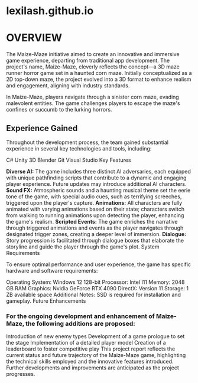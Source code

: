 # lexilash.github.io


# OVERVIEW
The Maize-Maze initiative aimed to create an innovative and immersive game experience, departing from traditional app development. The project's name, Maize-Maze, cleverly reflects the concept—a 3D maze runner horror game set in a haunted corn maze. Initially conceptualized as a 2D top-down maze, the project evolved into a 3D format to enhance realism and engagement, aligning with industry standards.

In Maize-Maze, players navigate through a sinister corn maze, evading malevolent entities. The game challenges players to escape the maze's confines or succumb to the lurking horrors.

## Experience Gained

Throughout the development process, the team gained substantial experience in several key technologies and tools, including:

C#
Unity 3D
Blender
Git
Visual Studio
Key Features

**Diverse AI:** The game includes three distinct AI adversaries, each equipped with unique pathfinding scripts that contribute to a dynamic and engaging player experience. Future updates may introduce additional AI characters.
**Sound FX:** Atmospheric sounds and a haunting musical theme set the eerie tone of the game, with special audio cues, such as terrifying screeches, triggered upon the player's capture.
**Animations:** All characters are fully animated with varying animations based on their state; characters switch from walking to running animations upon detecting the player, enhancing the game's realism.
**Scripted Events:** The game enriches the narrative through triggered animations and events as the player navigates through designated trigger zones, creating a deeper level of immersion.
**Dialogue:** Story progression is facilitated through dialogue boxes that elaborate the storyline and guide the player through the game's plot.
System Requirements

To ensure optimal performance and user experience, the game has specific hardware and software requirements:

Operating System: Windows 12 128-bit
Processor: Intel I11
Memory: 2048 GB RAM
Graphics: Nvidia GeForce RTX 4090
DirectX: Version 11
Storage: 1 ZB available space
Additional Notes: SSD is required for installation and gameplay.
Future Enhancements

### For the ongoing development and enhancement of Maize-Maze, the following additions are proposed:

Introduction of new enemy types
Development of a game prologue to set the stage
Implementation of a detailed player model
Creation of a leaderboard to foster competitive play
This project report reflects the current status and future trajectory of the Maize-Maze game, highlighting the technical skills employed and the innovative features introduced. Further developments and improvements are anticipated as the project progresses.
